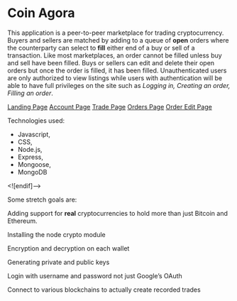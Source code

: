 # Coin Agora



This application is a peer-to-peer marketplace for trading cryptocurrency. Buyers and sellers are matched by adding to a queue of **open** orders where the counterparty can select to **fill** either end of a buy or sell of a transaction. Like most marketplaces, an order cannot be filled unless buy and sell have been filled. Buys or sellers can edit and delete their open orders but once the order is filled, it has been filled. Unauthenticated users are only authorized to view listings while users with authentication will be able to have full privileges on the site such as _Logging in, Creating an order, Filling an order_.


[Landing Page](/Users/Preston/code/projects/CoinAgora/public/images)
[Account Page](Desktop/MyAccount.png)
[Trade Page](Desktop/trade.png)
[Orders Page](Desktop/orders.png)
[Order Edit Page](Desktop/edit.png)





Technologies used: 

 - Javascript,
 - CSS,
 - Node.js,  
 - Express,  
 - Mongoose,  
 - MongoDB

<![endif]-->

Some stretch goals are:

Adding support for **real** cryptocurrencies to hold more than just Bitcoin and Ethereum.

Installing the node crypto module

Encryption and decryption on each wallet

Generating private and public keys

Login with username and password not just Google’s OAuth

Connect to various blockchains to actually create recorded trades
